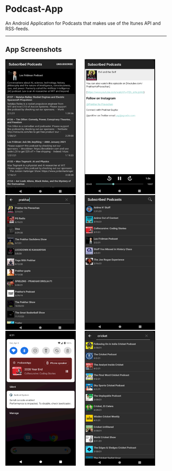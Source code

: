 # Podcast-App
An Android Application for Podcasts that makes use of the Itunes API and RSS-feeds.

------

## App Screenshots


<p float="left">
<img src="/assets/episodes-list.png" width = "220" height = "420">
&nbsp; &nbsp; &nbsp;
<img src="/assets/podcast_playing.png"  width = "220" height = "420">
&nbsp; &nbsp; &nbsp;
<img src="/assets/search_view.png" width = "220" height = "420">
&nbsp; &nbsp; &nbsp;
<img src="/assets/subscribed_podcasts.png" width = "220" height = "420">
&nbsp; &nbsp; &nbsp;
<img src="/assets/podcast-playing-notif.png" width = "220" height = "420">
&nbsp; &nbsp; &nbsp;
<img src="/assets/search_view2.png"  width = "220" height = "420">
</p>

